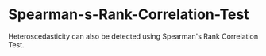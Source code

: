 # Spearman-s-Rank-Correlation-Test
Heteroscedasticity can also be detected using Spearman's Rank Correlation Test.
